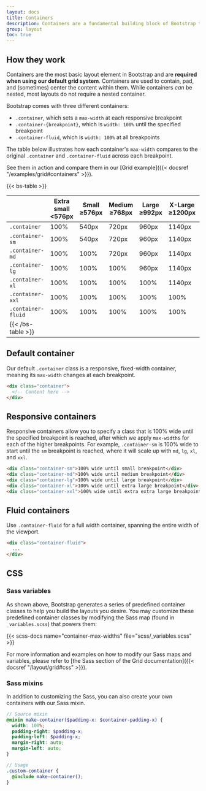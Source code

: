```yaml
---
layout: docs
title: Containers
description: Containers are a fundamental building block of Bootstrap that contain, pad, and align your content within a given device or viewport.
group: layout
toc: true
---
```


## How they work

Containers are the most basic layout element in Bootstrap and are **required when using our default grid system**. Containers are used to contain, pad, and (sometimes) center the content within them. While containers _can_ be nested, most layouts do not require a nested container.

Bootstrap comes with three different containers:

- `.container`, which sets a `max-width` at each responsive breakpoint
- `.container-{breakpoint}`, which is `width: 100%` until the specified breakpoint
- `.container-fluid`, which is `width: 100%` at all breakpoints

The table below illustrates how each container's `max-width` compares to the original `.container` and `.container-fluid` across each breakpoint.

See them in action and compare them in our [Grid example]({{< docsref "/examples/grid#containers" >}}).

{{< bs-table >}}

|                     | Extra small<div class="fw-normal">&lt;576px</div> | Small<div class="fw-normal">&ge;576px</div> | Medium<div class="fw-normal">&ge;768px</div> | Large<div class="fw-normal">&ge;992px</div> | X-Large<div class="fw-normal">&ge;1200px</div> | XX-Large<div class="fw-normal">&ge;1400px</div> |
| ------------------- | --------------------------------------------------------------------- | --------------------------------------------------------------- | ---------------------------------------------------------------- | --------------------------------------------------------------- | ------------------------------------------------------------------ | ------------------------------------------------------------------- |
| `.container`        | <span class="text-body-secondary">100%</span>                         | 540px                                                           | 720px                                                            | 960px                                                           | 1140px                                                             | 1320px                                                              |
| `.container-sm`     | <span class="text-body-secondary">100%</span>                         | 540px                                                           | 720px                                                            | 960px                                                           | 1140px                                                             | 1320px                                                              |
| `.container-md`     | <span class="text-body-secondary">100%</span>                         | <span class="text-body-secondary">100%</span>                   | 720px                                                            | 960px                                                           | 1140px                                                             | 1320px                                                              |
| `.container-lg`     | <span class="text-body-secondary">100%</span>                         | <span class="text-body-secondary">100%</span>                   | <span class="text-body-secondary">100%</span>                    | 960px                                                           | 1140px                                                             | 1320px                                                              |
| `.container-xl`     | <span class="text-body-secondary">100%</span>                         | <span class="text-body-secondary">100%</span>                   | <span class="text-body-secondary">100%</span>                    | <span class="text-body-secondary">100%</span>                   | 1140px                                                             | 1320px                                                              |
| `.container-xxl`    | <span class="text-body-secondary">100%</span>                         | <span class="text-body-secondary">100%</span>                   | <span class="text-body-secondary">100%</span>                    | <span class="text-body-secondary">100%</span>                   | <span class="text-body-secondary">100%</span>                      | 1320px                                                              |
| `.container-fluid`  | <span class="text-body-secondary">100%</span>                         | <span class="text-body-secondary">100%</span>                   | <span class="text-body-secondary">100%</span>                    | <span class="text-body-secondary">100%</span>                   | <span class="text-body-secondary">100%</span>                      | <span class="text-body-secondary">100%</span>                       |
| {{< /bs-table >}} |                                                                       |                                                                 |                                                                  |                                                                 |                                                                    |                                                                     |

## Default container

Our default `.container` class is a responsive, fixed-width container, meaning its `max-width` changes at each breakpoint.

```html
<div class="container">
  <!-- Content here -->
</div>
```

## Responsive containers

Responsive containers allow you to specify a class that is 100% wide until the specified breakpoint is reached, after which we apply `max-width`s for each of the higher breakpoints. For example, `.container-sm` is 100% wide to start until the `sm` breakpoint is reached, where it will scale up with `md`, `lg`, `xl`, and `xxl`.

```html
<div class="container-sm">100% wide until small breakpoint</div>
<div class="container-md">100% wide until medium breakpoint</div>
<div class="container-lg">100% wide until large breakpoint</div>
<div class="container-xl">100% wide until extra large breakpoint</div>
<div class="container-xxl">100% wide until extra extra large breakpoint</div>
```

## Fluid containers

Use `.container-fluid` for a full width container, spanning the entire width of the viewport.

```html
<div class="container-fluid">
  ...
</div>
```

## CSS

### Sass variables

As shown above, Bootstrap generates a series of predefined container classes to help you build the layouts you desire. You may customize these predefined container classes by modifying the Sass map (found in `_variables.scss`) that powers them:

{{< scss-docs name="container-max-widths" file="scss/_variables.scss" >}}

For more information and examples on how to modify our Sass maps and variables, please refer to [the Sass section of the Grid documentation]({{< docsref "/layout/grid#css" >}}).

### Sass mixins

In addition to customizing the Sass, you can also create your own containers with our Sass mixin.

```scss
// Source mixin
@mixin make-container($padding-x: $container-padding-x) {
  width: 100%;
  padding-right: $padding-x;
  padding-left: $padding-x;
  margin-right: auto;
  margin-left: auto;
}

// Usage
.custom-container {
  @include make-container();
}
```
